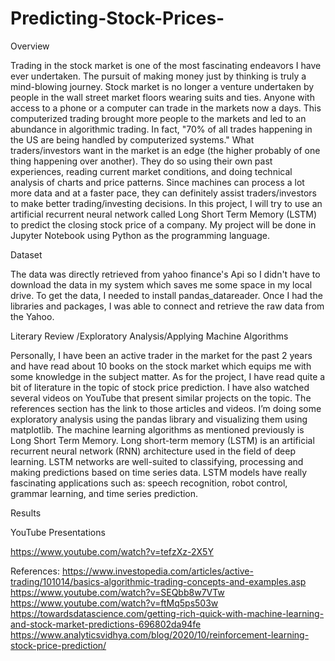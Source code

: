 # Predicting-Stock-Prices-
Overview

Trading in the stock market is one of the most fascinating endeavors I have ever undertaken. The pursuit of making money just by thinking is truly a mind-blowing journey. Stock market is no longer a venture undertaken by people in the wall street market floors wearing suits and ties. Anyone with access to a phone or a computer can trade in the markets now a days. This computerized trading brought more people to the markets and led to an abundance in algorithmic trading. In fact, "70% of all trades happening in the US are being handled by computerized systems."
What traders/investors want in the market is an edge (the higher probably of one thing happening over another). They do so using their own past experiences, reading current market conditions, and doing technical analysis of charts and price patterns. Since machines can process a lot more data and at a faster pace, they can definitely assist traders/investors to make better trading/investing decisions.
In this project, I will try to use an artificial recurrent neural network called Long Short Term Memory (LSTM) to predict the closing stock price of a company. My project will be done in Jupyter Notebook using Python as the programming language.
 
Dataset

The data was directly retrieved from yahoo finance's Api so I didn't have to download the data in my system which saves me some space in my local drive. To get the data, I needed to install pandas_datareader. Once I had the libraries and packages, I was able to connect and retrieve the raw data from the Yahoo. 
 
Literary Review /Exploratory Analysis/Applying Machine Algorithms

Personally, I have been an active trader in the market for the past 2 years and have read about 10 books on the stock market which equips me with some knowledge in the subject matter. As for the project, I have read quite a bit of literature in the topic of stock price prediction. I have also watched several videos on YouTube that present similar projects on the topic. The references section has the link to those articles and videos.
I’m doing some exploratory analysis using the pandas library and visualizing them using matplotlib. The machine learning algorithms as mentioned previously is Long Short Term Memory. Long short-term memory (LSTM) is an artificial recurrent neural network (RNN) architecture used in the field of deep learning. LSTM networks are well-suited to classifying, processing and making predictions based on time series data. LSTM models have really fascinating applications such as: speech recognition, robot control, grammar learning, and time series prediction. 

Results



YouTube Presentations

https://www.youtube.com/watch?v=tefzXz-2X5Y 


 
References:
https://www.investopedia.com/articles/active-trading/101014/basics-algorithmic-trading-concepts-and-examples.asp
https://www.youtube.com/watch?v=SEQbb8w7VTw
https://www.youtube.com/watch?v=ftMq5ps503w
https://towardsdatascience.com/getting-rich-quick-with-machine-learning-and-stock-market-predictions-696802da94fe
https://www.analyticsvidhya.com/blog/2020/10/reinforcement-learning-stock-price-prediction/
 
